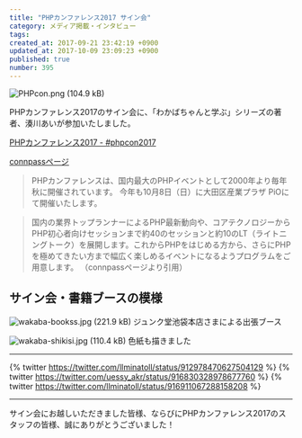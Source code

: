 ```yaml
---
title: "PHPカンファレンス2017 サイン会"
category: メディア掲載・インタビュー
tags: 
created_at: 2017-09-21 23:42:19 +0900
updated_at: 2017-10-09 23:09:23 +0900
published: true
number: 395
---
```


![PHPcon.png (104.9 kB)](https://img.esa.io/uploads/production/attachments/3412/2017/09/21/7092/76b3e945-700e-4df0-b3a2-6003795627ef.png)


PHPカンファレンス2017のサイン会に、「わかばちゃんと学ぶ」シリーズの著者、湊川あいが参加いたしました。

[PHPカンファレンス2017 - #phpcon2017](http://phpcon.php.gr.jp/2017/)

[connpassページ](https://phpcon.connpass.com/event/65943/)

> PHPカンファレンスは、国内最大のPHPイベントとして2000年より毎年秋に開催されています。 今年も10月8日（日）に大田区産業プラザ PiOにて開催いたします。

> 国内の業界トップランナーによるPHP最新動向や、コアテクノロジーからPHP初心者向けセッションまで約40のセッションと約10のLT（ライトニングトーク）を展開します。これからPHPをはじめる方から、さらにPHPを極めてきたい方まで幅広く楽しめるイベントになるようプログラムをご用意します。
> （connpassページより引用）

## サイン会・書籍ブースの模様
![wakaba-bookss.jpg (221.9 kB)](https://img.esa.io/uploads/production/attachments/3412/2017/10/09/7092/3e49aef3-5363-4500-a85e-383e951cc423.jpg)
ジュンク堂池袋本店さまによる出張ブース

![wakaba-shikisi.jpg (110.4 kB)](https://img.esa.io/uploads/production/attachments/3412/2017/10/09/7092/d8a30a86-2b32-4b2c-a623-570f6c60c90b.jpg)
色紙も描きました

---

{% twitter https://twitter.com/llminatoll/status/912978470627504129 %}
{% twitter https://twitter.com/uessy_akr/status/916830328978677760 %}
{% twitter https://twitter.com/llminatoll/status/916911067288158208 %}

---

サイン会にお越しいただきました皆様、ならびにPHPカンファレンス2017のスタッフの皆様、誠にありがとうございました！
